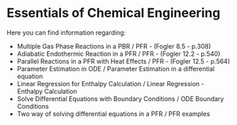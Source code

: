 # Essentials of Chemical Engineering

Here you can find information regarding:
- Multiple Gas Phase Reactions in a PBR / PFR - (Fogler 8.5 - p.308)
- Adiabatic Endothermic Reaction in a PFR / PFR - (Fogler 12.2 - p.540)
- Parallel Reactions in a PFR with Heat Effects / PFR - (Fogler 12.5 - p.564)
- Parameter Estimation in ODE / Parameter Estimation in a differential equation
- Linear Regression for Enthalpy Calculation / Linear Regression - Enthalpy Calculation
- Solve Differential Equations with Boundary Conditions / ODE Boundary Conditions
- Two way of solving differential equations in a PFR / PFR examples
